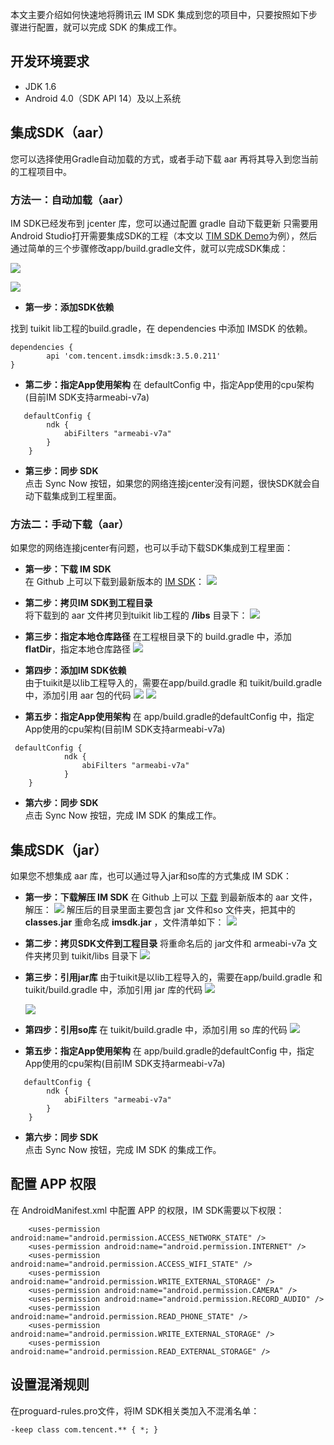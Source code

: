 本文主要介绍如何快速地将腾讯云 IM SDK 集成到您的项目中，只要按照如下步骤进行配置，就可以完成 SDK 的集成工作。
## 开发环境要求
- JDK 1.6
- Android 4.0（SDK API 14）及以上系统

## 集成SDK（aar）
您可以选择使用Gradle自动加载的方式，或者手动下载 aar 再将其导入到您当前的工程项目中。

### 方法一：自动加载（aar）
IM SDK已经发布到 jcenter 库，您可以通过配置 gradle 自动下载更新
只需要用Android Studio打开需要集成SDK的工程（本文以 [TIM SDK Demo](https://github.com/TencentVideoCloudIM/TIMSDK/tree/master/Android)为例），然后通过简单的三个步骤修改app/build.gradle文件，就可以完成SDK集成：

![](https://main.qcloudimg.com/raw/211945758a897f53299951d415209ea6.png)

![](https://main.qcloudimg.com/raw/e3ce64d671fd4a159f8919332ce1ae15.png)

- **第一步：添加SDK依赖**   

 找到 tuikit lib工程的build.gradle，在 dependencies 中添加 IMSDK 的依赖。
```
dependencies {
		api 'com.tencent.imsdk:imsdk:3.5.0.211'
}
```
- **第二步：指定App使用架构**
在 defaultConfig 中，指定App使用的cpu架构(目前IM SDK支持armeabi-v7a)
```
   defaultConfig {
        ndk {
            abiFilters "armeabi-v7a"
        }
    }
```
- **第三步：同步 SDK**  
点击 Sync Now 按钮，如果您的网络连接jcenter没有问题，很快SDK就会自动下载集成到工程里面。

### 方法二：手动下载（aar）
如果您的网络连接jcenter有问题，也可以手动下载SDK集成到工程里面：
- **第一步：下载 IM SDK**  
在 Github 上可以下载到最新版本的 [IM SDK](https://github.com/TencentVideoCloudIM/TIMSDK/tree/master/Android/tuikit/libs)：
![](https://main.qcloudimg.com/raw/0529e40e225998b0a4419f33c55283b6.png)
- **第二步：拷贝IM SDK到工程目录**  
将下载到的 aar 文件拷贝到tuikit lib工程的 **/libs** 目录下：
![](https://main.qcloudimg.com/raw/0fd3c6b1ae67c9838ce4f9a7c7c40ba8.png)

- **第三步：指定本地仓库路径**
在工程根目录下的 build.gradle 中，添加 **flatDir**，指定本地仓库路径
![](https://main.qcloudimg.com/raw/61b30f5e1c9cca868c1a0220231ffcde.png)

- **第四步：添加IM SDK依赖**   
由于tuikit是以lib工程导入的，需要在app/build.gradle 和 tuikit/build.gradle 中，添加引用 aar 包的代码
 ![](https://main.qcloudimg.com/raw/53d530fd5ce0b66c88e678250b3d9386.png) 
 ![](https://main.qcloudimg.com/raw/5175545f0e583fba7b7099ee94c721fa.png)
- **第五步：指定App使用架构**
在 app/build.gradle的defaultConfig 中，指定App使用的cpu架构(目前IM SDK支持armeabi-v7a)

```
 defaultConfig {
            ndk {
                abiFilters "armeabi-v7a"
            }
    }
```
		
	
- **第六步：同步 SDK**  
点击 Sync Now 按钮，完成 IM SDK 的集成工作。

## 集成SDK（jar）
如果您不想集成 aar 库，也可以通过导入jar和so库的方式集成 IM SDK：

- **第一步：下载解压 IM SDK**
在 Github 上可以 [下载](https://github.com/TencentVideoCloudIM/TIMSDK/tree/master/Android/tuikit/libs) 到最新版本的 aar 文件，解压：
![](https://main.qcloudimg.com/raw/0529e40e225998b0a4419f33c55283b6.png)
解压后的目录里面主要包含 jar 文件和so 文件夹，把其中的 **classes.jar** 重命名成 **imsdk.jar** ，文件清单如下：
![](https://main.qcloudimg.com/raw/cbe70a310281e4085cbe77f129202762.png)

- **第二步：拷贝SDK文件到工程目录**
将重命名后的 jar文件和 armeabi-v7a 文件夹拷贝到 tuikit/libs 目录下
![](https://main.qcloudimg.com/raw/2c7b9300124815eeed1e942b799037af.png)

- **第三步：引用jar库**
由于tuikit是以lib工程导入的，需要在app/build.gradle 和 tuikit/build.gradle 中，添加引用 jar 库的代码
	![](https://main.qcloudimg.com/raw/83e5ce182acc734dd6d5674a18cb12be.png)	
	
	![](https://main.qcloudimg.com/raw/637afa9cebeb0b3b7506c414fef1becb.png)			

- **第四步：引用so库**
在 tuikit/build.gradle 中，添加引用 so 库的代码
![](https://main.qcloudimg.com/raw/e48d628afa3f97e663f8e6c810badb01.png)

- **第五步：指定App使用架构**
在 app/build.gradle的defaultConfig 中，指定App使用的cpu架构(目前IM SDK支持armeabi-v7a)
```
   defaultConfig {
        ndk {
            abiFilters "armeabi-v7a"
        }
    }
```

- **第六步：同步 SDK**  
点击 Sync Now 按钮，完成 IM SDK 的集成工作。

## 配置 APP 权限
在 AndroidManifest.xml 中配置 APP 的权限，IM SDK需要以下权限：

```
    <uses-permission android:name="android.permission.ACCESS_NETWORK_STATE" />
    <uses-permission android:name="android.permission.INTERNET" />
    <uses-permission android:name="android.permission.ACCESS_WIFI_STATE" />
    <uses-permission android:name="android.permission.WRITE_EXTERNAL_STORAGE" />
    <uses-permission android:name="android.permission.CAMERA" />
    <uses-permission android:name="android.permission.RECORD_AUDIO" />
    <uses-permission android:name="android.permission.READ_PHONE_STATE" />
    <uses-permission android:name="android.permission.WRITE_EXTERNAL_STORAGE" />
    <uses-permission android:name="android.permission.READ_EXTERNAL_STORAGE" />
```

## 设置混淆规则
在proguard-rules.pro文件，将IM SDK相关类加入不混淆名单：

```
-keep class com.tencent.** { *; }
```
